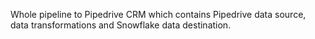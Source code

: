Whole pipeline to Pipedrive CRM which contains Pipedrive data source, data transformations and Snowflake data destination.
